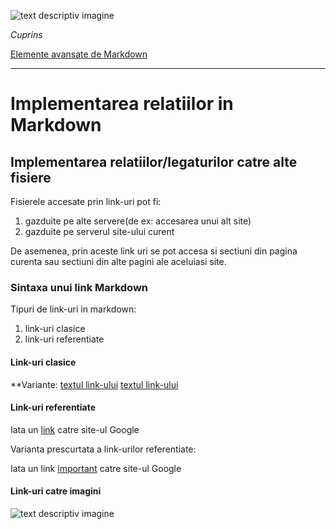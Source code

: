 ![text descriptiv imagine](https://metricop.com/cdn/shop/articles/trimble-total-station.jpg?v=1677673954&width=1100)

*Cuprins*

[Elemente avansate de Markdown](avansate.md)

***

# Implementarea relatiilor in Markdown
 
## Implementarea relatiilor/legaturilor catre alte fisiere

Fisierele accesate prin link-uri pot fi:
1. gazduite pe alte servere(de ex: accesarea unui alt site)
2. gazduite pe serverul site-ului curent

De asemenea, prin aceste link uri se pot accesa si sectiuni din pagina curenta sau sectiuni din alte pagini ale aceluiasi site.

### Sintaxa unui link Markdown

Tipuri de link-uri in markdown:
1. link-uri clasice
2. link-uri referentiate

#### Link-uri clasice

**Variante:
[textul link-ului](https://google.com/)
[textul link-ului](https://google.com/ "accesare site google")

#### Link-uri referentiate

Iata un [link][link1] catre site-ul Google

[link1]: https://google.com/

Varianta prescurtata a link-urilor referentiate:

Iata un link [important] catre site-ul Google

[important]: https://google.com/

#### Link-uri catre imagini

![text descriptiv imagine](https://metricop.com/cdn/shop/articles/trimble-total-station.jpg?v=1677673954&width=1100)
